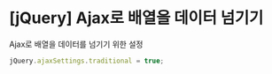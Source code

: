 # [jQuery] Ajax로 배열을 데이터 넘기기



Ajax로 배열을 데이터를 넘기기 위한 설정

```javascript
jQuery.ajaxSettings.traditional = true; 
```

